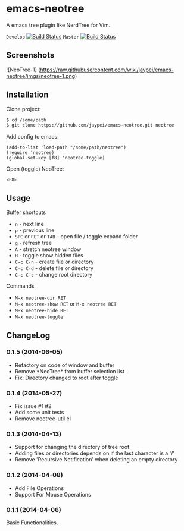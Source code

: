 emacs-neotree
=============

A emacs tree plugin like NerdTree for Vim.

`Develop` [![Build Status](https://travis-ci.org/jaypei/emacs-neotree.svg?branch=dev)](https://travis-ci.org/jaypei/emacs-neotree)
`Master` [![Build Status](https://travis-ci.org/jaypei/emacs-neotree.svg?branch=master)](https://travis-ci.org/jaypei/emacs-neotree)


Screenshots
-----------
![NeoTree-1] (https://raw.githubusercontent.com/wiki/jaypei/emacs-neotree/imgs/neotree-1.png)

Installation
------------

Clone project:
```sh
$ cd /some/path
$ git clone https://github.com/jaypei/emacs-neotree.git neotree
```

Add config to emacs:

```elisp
(add-to-list 'load-path "/some/path/neotree")
(require 'neotree)
(global-set-key [f8] 'neotree-toggle)
```

Open (toggle) NeoTree:

```
<F8>
```


Usage
-----

Buffer shortcuts

* `n` - next line
* `p` - previous line
* `SPC` or `RET` or `TAB` - open file / toggle expand folder
* `g` - refresh tree
* `A` - stretch neotree window
* `H` - toggle show hidden files
* `C-c C-n` - create file or directory
* `C-c C-d` - delete file or directory
* `C-c C-c` - change root directory

Commands

* `M-x neotree-dir RET`
* `M-x neotree-show RET` or `M-x neotree RET`
* `M-x neotree-hide RET`
* `M-x neotree-toggle`


ChangeLog
---------

### 0.1.5 (2014-06-05)

* Refactory on code of window and buffer
* Remove \*NeoTree\* from buffer selection list
* Fix: Directory changed to root after toggle

### 0.1.4 (2014-05-27)

* Fix issue #1 #2
* Add some unit tests
* Remove neotree-util.el

### 0.1.3 (2014-04-13)

* Support for changing the directory of tree root
* Adding files or directories depends on if the last character is a '/'
* Remove 'Recursive Notification' when deleting an empty directory

### 0.1.2 (2014-04-08)

* Add File Operations
* Support For Mouse Operations

### 0.1.1 (2014-04-06)

Basic Functionalities.
